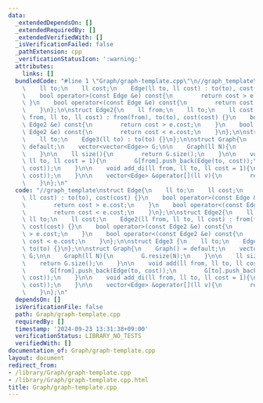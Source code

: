 ```yaml
---
data:
  _extendedDependsOn: []
  _extendedRequiredBy: []
  _extendedVerifiedWith: []
  _isVerificationFailed: false
  _pathExtension: cpp
  _verificationStatusIcon: ':warning:'
  attributes:
    links: []
  bundledCode: "#line 1 \"Graph/graph-template.cpp\"\n//graph_template\nstruct Edge{\n\
    \    ll to;\n    ll cost;\n    Edge(ll to, ll cost) : to(to), cost(cost) {}\n\
    \    bool operator>(const Edge &e) const{\n        return cost > e.cost;\n   \
    \ }\n    bool operator<(const Edge &e) const{\n        return cost < e.cost;\n\
    \    }\n};\n\nstruct Edge2{\n    ll from;\n    ll to;\n    ll cost;\n    Edge2(ll\
    \ from, ll to, ll cost) : from(from), to(to), cost(cost) {}\n    bool operator>(const\
    \ Edge2 &e) const{\n        return cost > e.cost;\n    }\n    bool operator<(const\
    \ Edge2 &e) const{\n        return cost < e.cost;\n    }\n};\n\nstruct Edge3 {\n\
    \    ll to;\n    Edge3(ll to) : to(to) {}\n};\n\nstruct Graph{\n    Graph() =\
    \ default;\n    vector<vector<Edge>> G;\n\n    Graph(ll N){\n        G.resize(N);\n\
    \    }\n\n    ll size(){\n        return G.size();\n    }\n\n    void add(ll from,\
    \ ll to, ll cost = 1){\n        G[from].push_back(Edge(to, cost));\n        G[to].push_back(Edge(from,\
    \ cost));\n    }\n\n    void add_di(ll from, ll to, ll cost = 1){\n        G[from].push_back(Edge(to,\
    \ cost));\n    }\n\n    vector<Edge> &operator[](ll v){\n        return G[v];\n\
    \    }\n};\n"
  code: "//graph_template\nstruct Edge{\n    ll to;\n    ll cost;\n    Edge(ll to,\
    \ ll cost) : to(to), cost(cost) {}\n    bool operator>(const Edge &e) const{\n\
    \        return cost > e.cost;\n    }\n    bool operator<(const Edge &e) const{\n\
    \        return cost < e.cost;\n    }\n};\n\nstruct Edge2{\n    ll from;\n   \
    \ ll to;\n    ll cost;\n    Edge2(ll from, ll to, ll cost) : from(from), to(to),\
    \ cost(cost) {}\n    bool operator>(const Edge2 &e) const{\n        return cost\
    \ > e.cost;\n    }\n    bool operator<(const Edge2 &e) const{\n        return\
    \ cost < e.cost;\n    }\n};\n\nstruct Edge3 {\n    ll to;\n    Edge3(ll to) :\
    \ to(to) {}\n};\n\nstruct Graph{\n    Graph() = default;\n    vector<vector<Edge>>\
    \ G;\n\n    Graph(ll N){\n        G.resize(N);\n    }\n\n    ll size(){\n    \
    \    return G.size();\n    }\n\n    void add(ll from, ll to, ll cost = 1){\n \
    \       G[from].push_back(Edge(to, cost));\n        G[to].push_back(Edge(from,\
    \ cost));\n    }\n\n    void add_di(ll from, ll to, ll cost = 1){\n        G[from].push_back(Edge(to,\
    \ cost));\n    }\n\n    vector<Edge> &operator[](ll v){\n        return G[v];\n\
    \    }\n};\n"
  dependsOn: []
  isVerificationFile: false
  path: Graph/graph-template.cpp
  requiredBy: []
  timestamp: '2024-09-23 13:31:38+09:00'
  verificationStatus: LIBRARY_NO_TESTS
  verifiedWith: []
documentation_of: Graph/graph-template.cpp
layout: document
redirect_from:
- /library/Graph/graph-template.cpp
- /library/Graph/graph-template.cpp.html
title: Graph/graph-template.cpp
---
```

